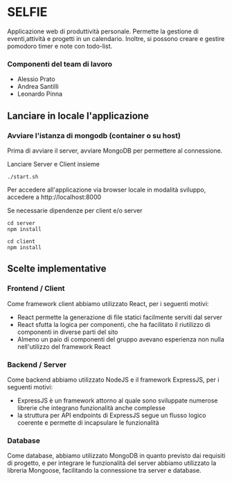 # SELFIE

Applicazione web di produttività personale.
Permette la gestione di eventi,attività e progetti in un calendario.
Inoltre, si possono creare e gestire pomodoro timer e note con todo-list.

### Componenti del team di lavoro

-   Alessio Prato
-   Andrea Santilli
-   Leonardo Pinna

## Lanciare in locale l'applicazione

### Avviare l'istanza di mongodb (container o su host)

Prima di avviare il server, avviare MongoDB per permettere al connessione.

Lanciare Server e Client insieme
```(bash)
./start.sh
```

Per accedere all'applicazione via browser locale in modalità sviluppo, accedere a http://localhost:8000

Se necessarie dipendenze per client e/o server
```(bash)
cd server
npm install
```
```(bash)
cd client
npm install
```



## Scelte implementative

### Frontend / Client

Come framework client abbiamo utilizzato React, per i seguenti motivi:

-   React permette la generazione di file statici facilmente serviti dal server
-   React sfutta la logica per componenti, che ha facilitato il riutilizzo di componenti in diverse
    parti del sito
-   Almeno un paio di componenti del gruppo avevano esperienza non nulla nell'utilizzo del framework
    React

### Backend / Server

Come backend abbiamo utilizzato NodeJS e il framework ExpressJS, per i seguenti motivi:

-   ExpressJS è un framework attorno al quale sono sviluppate numerose librerie che integrano
    funzionalità anche complesse
-   la struttura per API endpoints di ExpressJS segue un flusso logico coerente e permette di
    incapsulare le funzionalità

### Database

Come database, abbiamo utilizzato MongoDB in quanto previsto dai requisiti di progetto, e per
integrare le funzionalità del server abbiamo utilizzato la libreria Mongoose, facilitando la
connessione tra server e database.

